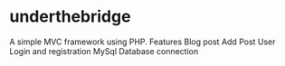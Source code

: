 # underthebridge

A simple MVC framework using PHP.
Features
  Blog post
    Add Post
  User Login and registration
  MySql Database connection
